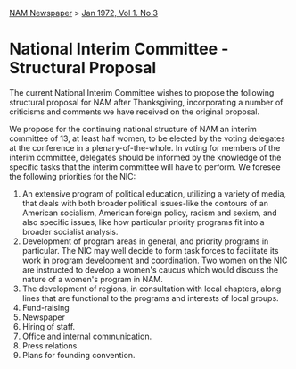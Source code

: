 [NAM Newspaper](/dsa-archive/#nam-newspaper) > [Jan 1972, Vol 1. No 3](/dsa-archive/#january-vol-1-no-3-pdf)

# National Interim Committee - Structural Proposal

The current National Interim Committee wishes to propose the following structural proposal for NAM after Thanksgiving, incorporating a number of criticisms and comments we have received on the original proposal. 

We propose for the continuing national structure of NAM an interim committee of 13, at least half women, to be elected by the voting delegates at the conference in a plenary-of-the-whole. In voting for members of the interim committee, delegates should be informed by the knowledge of the specific tasks that the interim committee will have to perform. We foresee the following priorities for the NIC:

1. An extensive program of political education, utilizing a variety of media, that deals with both broader political issues-like the contours of an American socialism, American foreign policy, racism and sexism, and also specific issues, like how particular priority programs fit into a broader socialist analysis.
2. Development of program areas in general, and priority programs in particular. The NIC may well decide to form task forces to facilitate its work in program development and coordination. Two women on the NIC are instructed to develop a women's caucus which would discuss the nature of a women's program in NAM.
3. The development of regions, in consultation with local chapters, along lines that are functional to the programs and interests of local groups.
4. Fund-raising
5. Newspaper
6. Hiring of staff.
7. Office and internal communication.
8. Press relations.
9. Plans for founding convention.